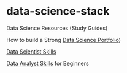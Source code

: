 # data-science-stack
Data Science Resources (Study Guides)

How to build a Strong [Data Science Portfolio](https://kanger.dev/how-build-data-science-portfolio/))

[Data Scientist Skills](https://kanger.dev/data-scientist-skills/)

[Data Analyst Skills](https://kanger.dev/data-analyst-skills/) for Beginners










